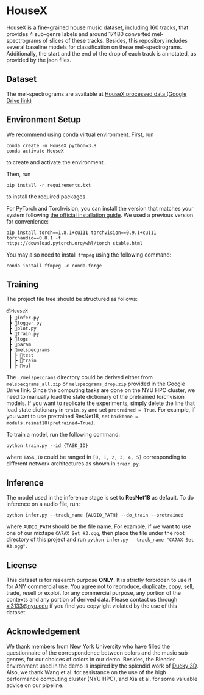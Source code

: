# HouseX

HouseX is a fine-grained house music dataset, including 160 tracks, that provides 4 sub-genre labels and around 17480 converted mel-spectrograms of slices of these tracks. Besides, this repository includes several baseline models for classification on these mel-spectrograms. Additionally, the start and the end of the drop of each track is annotated, as provided by the json files.


## Dataset
The mel-spectrograms are available at 
[HouseX processed data (Google Drive link)](https://drive.google.com/drive/u/1/folders/1HHi_WadYdea791zOq0Ib07AAPsR__yH-)


## Environment Setup
We recommend using conda virtual environment. First, run

```
conda create -n HouseX python=3.8
conda activate HouseX
```

to create and activate the environment.

Then, run

`pip install -r requirements.txt`

to install the required packages.

For PyTorch and Torchvision, you can install the version that matches your system following [the official installation guide](https://pytorch.org/get-started/locally/). We used a previous version for convenience:

`pip install torch==1.8.1+cu111 torchvision==0.9.1+cu111 torchaudio==0.8.1 -f https://download.pytorch.org/whl/torch_stable.html`

You may also need to install `ffmpeg` using the following command:

`conda install ffmpeg -c conda-forge`


## Training

The project file tree should be structured as follows:
```
📦HouseX
 ┣ 📜infer.py
 ┣ 📜logger.py
 ┣ 📜plot.py
 ┗ 📜train.py
 ┣ 📂logs
 ┣ 📂param
 ┣ 📂melspecgrams
 ┃ ┣ 📂test
 ┃ ┣ 📂train
 ┃ ┣ 📂val
```
The `./melspecgrams` directory could be derived either from `melspecgrams_all.zip` or `melspecgrams_drop.zip` provided in the Google Drive link.
Since the computing tasks are done on the NYU HPC cluster, we need to manually load the state dictionary of the pretrained torchvision models. If you want to replicate the experiments, simply delete the line that load state dictionary in `train.py` and set `pretrained = True`. For example, if you want to use pretrained ResNet18, set `backbone = models.resnet18(pretrained=True)`.

To train a model, run the following command:

`python train.py --id {TASK_ID}`

where `TASK_ID` could be ranged in `[0, 1, 2, 3, 4, 5]` corresponding to different network architectures as shown in `train.py`.


## Inference

The model used in the inference stage is set to **ResNet18** as default. To do inference on a audio file, run:

`python infer.py --track_name {AUDIO_PATH} --do_train --pretrained`

where `AUDIO_PATH` should be the file name. For example, if we want to use one of our mixtape `CA7AX Set #3.ogg`, then place the file under the root directory of this project and run `python infer.py --track_name "CA7AX Set #3.ogg"`.


## License

This dataset is for research purpose **ONLY**. It is strictly forbidden to use it for ANY commercial use. You agree not to reproduce, duplicate, copy, sell, trade, resell or exploit for any commercial purpose, any portion of the contexts and any portion of derived data. Please contact us through xl3133@nyu.edu if you find you copyright violated by the use of this dataset.


## Acknowledgement

We thank members from New York University who have filled the questionnaire of the correspondence between colors and the music sub-genres, for our choices of colors in our demo. Besides, the Blender environment used in the demo is inspired by the splendid work of [Ducky 3D](https://www.youtube.com/channel/UCuNhGhbemBkdflZ1FGJ0lUQ). Also, we thank Wang et al. for assistance on the use of the high performance computing cluster (NYU HPC), and Xia et al. for some valuable advice on our pipeline.
